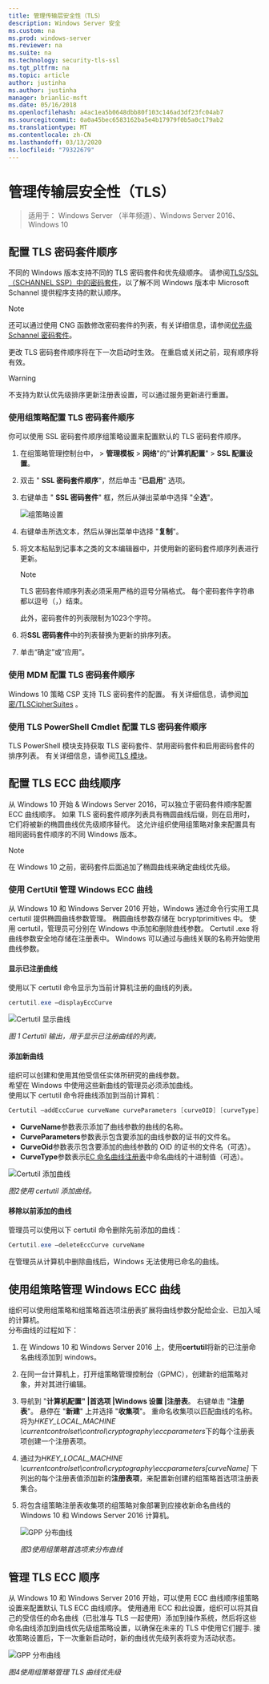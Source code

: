 ```yaml
---
title: 管理传输层安全性（TLS）
description: Windows Server 安全
ms.custom: na
ms.prod: windows-server
ms.reviewer: na
ms.suite: na
ms.technology: security-tls-ssl
ms.tgt_pltfrm: na
ms.topic: article
author: justinha
ms.author: justinha
manager: brianlic-msft
ms.date: 05/16/2018
ms.openlocfilehash: a4ac1ea5b0648dbb80f103c146ad3df23fc04ab7
ms.sourcegitcommit: 0a0a45bec6583162ba5e4b17979f0b5a0c179ab2
ms.translationtype: MT
ms.contentlocale: zh-CN
ms.lasthandoff: 03/13/2020
ms.locfileid: "79322679"
---
```

# <a name="manage-transport-layer-security-tls"></a>管理传输层安全性（TLS）

>适用于： Windows Server （半年频道）、Windows Server 2016、Windows 10

## <a name="configuring-tls-cipher-suite-order"></a>配置 TLS 密码套件顺序

不同的 Windows 版本支持不同的 TLS 密码套件和优先级顺序。 请参阅[TLS/SSL （SCHANNEL SSP）中的密码套件](https://msdn.microsoft.com/library/windows/desktop/aa374757.aspx)，以了解不同 Windows 版本中 Microsoft Schannel 提供程序支持的默认顺序。

> [!NOTE] 
> 还可以通过使用 CNG 函数修改密码套件的列表，有关详细信息，请参阅[优先级 Schannel 密码套件](https://msdn.microsoft.com/library/windows/desktop/bb870930.aspx)。

更改 TLS 密码套件顺序将在下一次启动时生效。 在重启或关闭之前，现有顺序将有效。

> [!WARNING] 
> 不支持为默认优先级排序更新注册表设置，可以通过服务更新进行重置。 

### <a name="configuring-tls-cipher-suite-order-by-using-group-policy"></a>使用组策略配置 TLS 密码套件顺序

你可以使用 SSL 密码套件顺序组策略设置来配置默认的 TLS 密码套件顺序。

1. 在组策略管理控制台中， > **管理模板** > **网络**"的"**计算机配置**" > **SSL 配置设置**。
2. 双击 " **SSL 密码套件顺序**"，然后单击 "**已启用**" 选项。
3. 右键单击 " **SSL 密码套件**" 框，然后从弹出菜单中选择 "全**选**"。

   ![组策略设置](../media/Transport-Layer-Security-protocol/ssl-cipher-suite-order-gp-setting.png)

4. 右键单击所选文本，然后从弹出菜单中选择 "**复制**"。
5. 将文本粘贴到记事本之类的文本编辑器中，并使用新的密码套件顺序列表进行更新。

   > [!NOTE]
   > TLS 密码套件顺序列表必须采用严格的逗号分隔格式。 每个密码套件字符串都以逗号（，）结束。 
   > 
   > 此外，密码套件的列表限制为1023个字符。

6. 将**SSL 密码套件**中的列表替换为更新的排序列表。
7. 单击“确定”或“应用”。

### <a name="configuring-tls-cipher-suite-order-by-using-mdm"></a>使用 MDM 配置 TLS 密码套件顺序

Windows 10 策略 CSP 支持 TLS 密码套件的配置。 有关详细信息，请参阅[加密/TLSCipherSuites](https://msdn.microsoft.com/windows/hardware/commercialize/customize/mdm/policy-configuration-service-provider#cryptography-tlsciphersuites) 。

### <a name="configuring-tls-cipher-suite-order-by-using-tls-powershell-cmdlets"></a>使用 TLS PowerShell Cmdlet 配置 TLS 密码套件顺序

TLS PowerShell 模块支持获取 TLS 密码套件、禁用密码套件和启用密码套件的排序列表。 有关详细信息，请参阅[TLS 模块](https://technet.microsoft.com/itpro/powershell/windows/tls/tls)。

## <a name="configuring-tls-ecc-curve-order"></a>配置 TLS ECC 曲线顺序 

从 Windows 10 开始 & Windows Server 2016，可以独立于密码套件顺序配置 ECC 曲线顺序。 如果 TLS 密码套件顺序列表具有椭圆曲线后缀，则在启用时，它们将被新的椭圆曲线优先级顺序替代。 这允许组织使用组策略对象来配置具有相同密码套件顺序的不同 Windows 版本。

> [!NOTE]
> 在 Windows 10 之前，密码套件后面追加了椭圆曲线来确定曲线优先级。

### <a name="managing-windows-ecc-curves-using-certutil"></a>使用 CertUtil 管理 Windows ECC 曲线

从 Windows 10 和 Windows Server 2016 开始，Windows 通过命令行实用工具 certutil 提供椭圆曲线参数管理。 椭圆曲线参数存储在 bcryptprimitives 中。 使用 certutil，管理员可分别在 Windows 中添加和删除曲线参数。 Certutil .exe 将曲线参数安全地存储在注册表中。 Windows 可以通过与曲线关联的名称开始使用曲线参数。    

#### <a name="displaying-registered-curves"></a>显示已注册曲线

使用以下 certutil 命令显示为当前计算机注册的曲线的列表。

```powershell
certutil.exe –displayEccCurve
```

![Certutil 显示曲线](../media/Transport-Layer-Security-protocol/certutil-display-curves.png)

*图 1 Certutil 输出，用于显示已注册曲线的列表。*

#### <a name="adding-a-new-curve"></a>添加新曲线

组织可以创建和使用其他受信任实体所研究的曲线参数。  
希望在 Windows 中使用这些新曲线的管理员必须添加曲线。  
使用以下 certutil 命令将曲线添加到当前计算机：

```powershell
Certutil —addEccCurue curveName curveParameters [curveOID] [curveType]
```

- **CurveName**参数表示添加了曲线参数的曲线的名称。
- **CurveParameters**参数表示包含要添加的曲线参数的证书的文件名。
- **CurveOid**参数表示包含要添加的曲线参数的 OID 的证书的文件名（可选）。
- **CurveType**参数表示[EC 命名曲线注册表](http://www.iana.org/assignments/tls-parameters/tls-parameters.xhtml#tls-parameters-8)中命名曲线的十进制值（可选）。

![Certutil 添加曲线](../media/Transport-Layer-Security-protocol/certutil-add-curves.png)

*图2使用 certutil 添加曲线。*

#### <a name="removing-a-previously-added-curve"></a>移除以前添加的曲线

管理员可以使用以下 certutil 命令删除先前添加的曲线：

```powershell
Certutil.exe –deleteEccCurve curveName
```

在管理员从计算机中删除曲线后，Windows 无法使用已命名的曲线。

## <a name="managing-windows-ecc-curves-using-group-policy"></a>使用组策略管理 Windows ECC 曲线

组织可以使用组策略和组策略首选项注册表扩展将曲线参数分配给企业、已加入域的计算机。  
分布曲线的过程如下：

1.  在 Windows 10 和 Windows Server 2016 上，使用**certutil**将新的已注册命名曲线添加到 windows。
2.  在同一台计算机上，打开组策略管理控制台（GPMC），创建新的组策略对象，并对其进行编辑。
3.  导航到 "**计算机配置" |首选项 |Windows 设置 |注册表**。  右键单击 "**注册表**"。 悬停在 "**新建**" 上并选择 "**收集项**"。 重命名收集项以匹配曲线的名称。 将为*HKEY_LOCAL_MACHINE \currentcontrolset\control\cryptography\eccparameters*下的每个注册表项创建一个注册表项。
4.  通过为*HKEY_LOCAL_MACHINE \currentcontrolset\control\cryptography\eccparameters\[curveName]* 下列出的每个注册表值添加新的**注册表项**，来配置新创建的组策略首选项注册表集合。
5.  将包含组策略注册表收集项的组策略对象部署到应接收新命名曲线的 Windows 10 和 Windows Server 2016 计算机。

    ![GPP 分布曲线](../media/Transport-Layer-Security-protocol/gpp-distribute-curves.png)

    *图3使用组策略首选项来分布曲线*

## <a name="managing-tls-ecc-order"></a>管理 TLS ECC 顺序

从 Windows 10 和 Windows Server 2016 开始，可以使用 ECC 曲线顺序组策略设置来配置默认 TLS ECC 曲线顺序。 使用通用 ECC 和此设置，组织可以将其自己的受信任的命名曲线（已批准与 TLS 一起使用）添加到操作系统，然后将这些命名曲线添加到曲线优先级组策略设置，以确保在未来的 TLS 中使用它们握手. 接收策略设置后，下一次重新启动时，新的曲线优先级列表将变为活动状态。     

![GPP 分布曲线](../media/Transport-Layer-Security-protocol/gp-managing-tls-curve-priority-order.png)

*图4使用组策略管理 TLS 曲线优先级*


